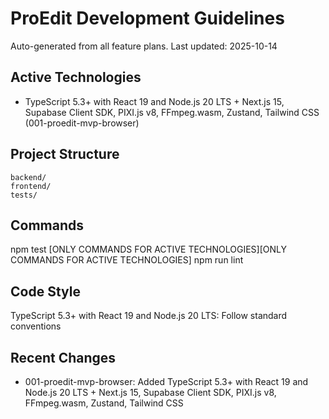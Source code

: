 # ProEdit Development Guidelines

Auto-generated from all feature plans. Last updated: 2025-10-14

## Active Technologies
- TypeScript 5.3+ with React 19 and Node.js 20 LTS + Next.js 15, Supabase Client SDK, PIXI.js v8, FFmpeg.wasm, Zustand, Tailwind CSS (001-proedit-mvp-browser)

## Project Structure
```
backend/
frontend/
tests/
```

## Commands
npm test [ONLY COMMANDS FOR ACTIVE TECHNOLOGIES][ONLY COMMANDS FOR ACTIVE TECHNOLOGIES] npm run lint

## Code Style
TypeScript 5.3+ with React 19 and Node.js 20 LTS: Follow standard conventions

## Recent Changes
- 001-proedit-mvp-browser: Added TypeScript 5.3+ with React 19 and Node.js 20 LTS + Next.js 15, Supabase Client SDK, PIXI.js v8, FFmpeg.wasm, Zustand, Tailwind CSS

<!-- MANUAL ADDITIONS START -->
<!-- MANUAL ADDITIONS END -->